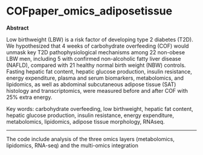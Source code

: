 # COFpaper_omics_adiposetissue
**Abstract**

Low birthweight (LBW) is a risk factor of developing type 2 diabetes (T2D). We hypothesized that 4 weeks of carbohydrate overfeeding (COF) would unmask key T2D pathophysiological mechanisms among 22 non-obese LBW men, including 5 with confirmed non-alcoholic fatty liver disease (NAFLD), compared with 21 healthy normal birth weight (NBW) controls. Fasting hepatic fat content, hepatic glucose production, insulin resistance, energy expenditure, plasma and serum biomarkers, metabolomics, and lipidomics, as well as abdominal subcutaneous adipose tissue (SAT) histology and transcriptomics, were measured before and after COF with 25% extra energy. 

Key words: carbohydrate overfeeding, low birthweight, hepatic fat content, hepatic glucose production, insulin resistance, energy expenditure, metabolomics, lipidomics, adipose tissue morphology, RNAseq. 


-------------------------------------------------------------------------
The code include analysis of the three omics layers (metabolomics, lipidomics, RNA-seq) and the multi-omics integration

